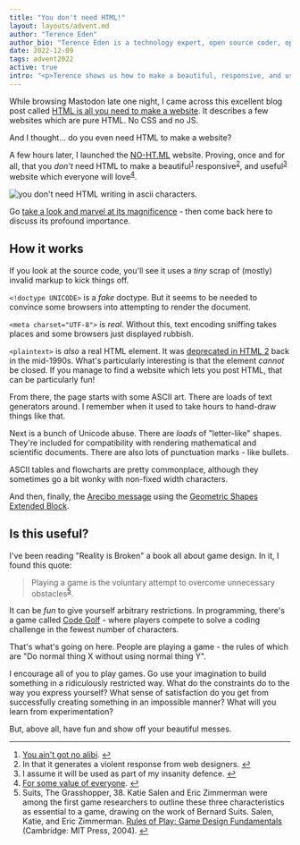 ```yaml
---
title: "You don't need HTML!"
layout: layouts/advent.md
author: "Terence Eden"
author_bio: "Terence Eden is a technology expert, open source coder, open data publisher, and freelance security consultant. He was formerly the UK Government's representative to the W3C. He speaks around the world on open standards, open source software, and open data. He also helped get four-and-a-half new emoji into Unicode. You can read his personal blog at [shkspr.mobi/blog](https://shkspr.mobi/blog/)."
date: 2022-12-09
tags: advent2022
active: true
intro: "<p>Terence shows us how to make a beautiful, responsive, and useful website which everyone will love without writing HTML.</p>"
---
```

<p>While browsing Mastodon late one night, I came across this excellent blog post called <a href="https://whitep4nth3r.com/blog/html-is-all-you-need-to-make-a-website/">HTML is all you need to make a website</a>. It describes a few websites which are pure HTML. No CSS and no JS.</p>
<p>And I thought… do you even need HTML to make a website?</p>
<p>A few hours later, I launched the <a href="https://no-ht.ml">NO-HT.ML</a> website.  Proving, once and for all, that you <em>don't</em> need HTML to make a beautiful<sup id="fnref-44154-ugly"><a href="#fn-44154-ugly" class="" title="[You ain't got no alibi](https://youtu.be/I96LR5vqqqQ?t=15).">1</a></sup> responsive<sup id="fnref-44154-resp"><a href="#fn-44154-resp" class="" title="In that it generates a violent response from web designers.">2</a></sup>, and useful<sup id="fnref-44154-use"><a href="#fn-44154-use" class="" title="I assume it will be used as part of my insanity defence.">3</a></sup> website which everyone will love<sup id="fnref-44154-hn"><a href="#fn-44154-hn" class="" title="[For some value of everyone](https://news.ycombinator.com/item?id=33645398).">4</a></sup>.</p>

<p>
<img src="/images/advent2022/17/banner.jpg" alt="you don't need HTML writing in ascii characters.">
</p>

<p>Go <a href="https://no-ht.ml">take a look and marvel at its magnificence</a> - then come back here to discuss its profound importance.</p>
<h2 id="how-it-works">How it works</h2>
<p>If you look at the source code, you'll see it uses a <em>tiny</em> scrap of (mostly) invalid markup to kick things off.</p>
<p><code>&lt;!doctype UNICODE&gt;</code> is a <em>fake</em> doctype. But it seems to be needed to convince some browsers into attempting to render the document.</p>
<p><code>&lt;meta charset="UTF-8"&gt;</code> is <em>real</em>. Without this, text encoding sniffing takes places and some browsers just displayed rubbish.</p>
<p><code>&lt;plaintext&gt;</code> is <em>also</em> a real HTML element. It was <a href="https://developer.mozilla.org/en-US/docs/Web/HTML/Element/plaintext">deprecated in HTML 2</a> back in the mid-1990s.  What's particularly interesting is that the element <em>cannot</em> be closed. If you manage to find a website which lets you post HTML, that can be particularly fun!</p>
<p>From there, the page starts with some ASCII art. There are loads of text generators around. I remember when it used to take hours to hand-draw things like that.</p>
<p>Next is a bunch of Unicode abuse. There are <em>loads</em> of "letter-like" shapes. They're included for compatibility with rendering mathematical and scientific documents.  There are also lots of punctuation marks - like bullets.</p>
<p>ASCII tables and flowcharts are pretty commonplace, although they sometimes go a bit wonky with non-fixed width characters.</p>
<p>And then, finally, the <a href="https://en.wikipedia.org/wiki/Arecibo_message">Arecibo message</a> using the <a href="https://unicodeplus.com/block/1F780">Geometric Shapes Extended Block</a>.</p>

<h2 id="is-this-useful">Is this useful?</h2>
<p>I've been reading "Reality is Broken" a book all about game design. In it, I found this quote:</p>
<blockquote>Playing a game is the voluntary attempt to overcome unnecessary obstacles<sup id="fnref-44154-cite"><a href="#fn-44154-cite" class="" title="Suits, The Grasshopper">5</a></sup>.</blockquote>
<p>It can be <em>fun</em> to give yourself arbitrary restrictions.  In programming, there's a game called <a href="https://code.golf/">Code Golf</a> - where players compete to solve a coding challenge in the fewest number of characters.</p>
<p>That's what's going on here. People are playing a game - the rules of which are "Do normal thing X without using normal thing Y".</p>
<p>I encourage all of you to play games. Go use your imagination to build something in a ridiculously restricted way. What do the constraints do to the way you express yourself? What sense of satisfaction do you get from successfully creating something in an impossible manner? What will you learn from experimentation?</p>
<p>But, above all, have fun and show off your beautiful messes.</p>

<hr>

<div class="footnotes">
	<ol>
		<li id="fn-44154-ugly"><a href="https://youtu.be/I96LR5vqqqQ?t=15">You ain't got no alibi</a>.&nbsp;<a href="#fnref-44154-ugly" title="Return to main content.">↩</a></li>
		<li id="fn-44154-resp">In that it generates a violent response from web designers.&nbsp;<a href="#fnref-44154-resp" title="Return to main content.">↩</a></li>
		<li id="fn-44154-use">I assume it will be used as part of my insanity defence.&nbsp;<a href="#fnref-44154-use" title="Return to main content.">↩</a></li>
		<li id="fn-44154-hn"><a href="https://news.ycombinator.com/item?id=33645398">For some value of everyone</a>.&nbsp;<a href="#fnref-44154-hn" title="Return to main content.">↩</a></li>
		<li id="fn-44154-cite">Suits, The Grasshopper, 38. Katie Salen and Eric Zimmerman were among the first game researchers to outline these three characteristics as essential to a game, drawing on the work of Bernard Suits. Salen, Katie, and Eric Zimmerman. <a href="https://amzn.to/3VaFmxk">Rules of Play: Game Design Fundamentals</a> (Cambridge: MIT Press, 2004).&nbsp;<a href="#fnref-44154-cite" title="Return to main content.">↩</a></li>
	</ol>
</div>
